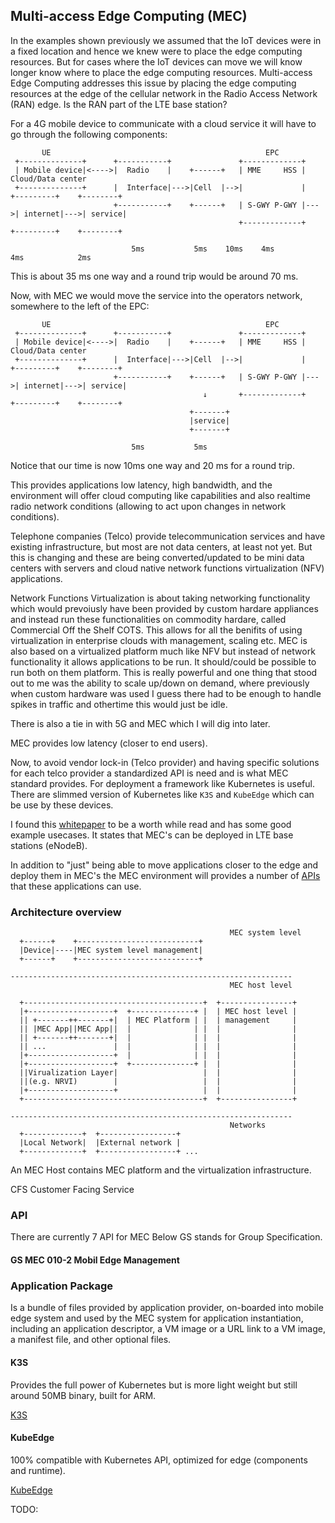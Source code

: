 ## Multi-access Edge Computing (MEC)
In the examples shown previously we assumed that the IoT devices were in a fixed
location and hence we knew were to place the edge computing resources. But for
cases where the IoT devices can move we will know longer know where to place
the edge computing resources. Multi-access Edge Computing addresses this issue
by placing the edge computing resources at the edge of the cellular network in
the Radio Access Network (RAN) edge. Is the RAN part of the LTE base station?

For a 4G mobile device to communicate with a cloud service it will have to
go through the following components:
```
       UE                                                EPC
 +--------------+      +-----------+               +-------------+
 | Mobile device|<---->|  Radio    |    +------+   | MME     HSS |                    Cloud/Data center
 +--------------+      |  Interface|--->|Cell  |-->|             |    +---------+    +--------+
                       +-----------+    +------+   | S-GWY P-GWY |--->| internet|--->| service|
                                                   +-------------+    +---------+    +--------+
   
                           5ms           5ms    10ms    4ms               4ms            2ms     
```
This is about 35 ms one way and a round trip would be around 70 ms.

Now, with MEC we would move the service into the operators network, somewhere
to the left of the EPC:
```
       UE                                                EPC
 +--------------+      +-----------+               +-------------+
 | Mobile device|<---->|  Radio    |    +------+   | MME     HSS |                    Cloud/Data center
 +--------------+      |  Interface|--->|Cell  |-->|             |    +---------+    +--------+
                       +-----------+    +------+   | S-GWY P-GWY |--->| internet|--->| service|
                                           ↓       +-------------+    +---------+    +--------+
                                        +-------+
                                        |service|
                                        +-------+
   
                           5ms           5ms    
```
Notice that our time is now 10ms one way and 20 ms for a round trip.

This provides applications low latency, high bandwidth, and the environment will
offer cloud computing like capabilities and also realtime radio network
conditions (allowing to act upon changes in network conditions).

Telephone companies (Telco) provide telecommunication services and have
existing infrastructure, but most are not data centers, at least not yet. But
this is changing and these are being converted/updated to be mini data centers
with servers and cloud native network functions virtualization (NFV)
applications.

Network Functions Virtualization is about taking networking functionality which
would prevoiusly have been provided by custom hardare appliances and instead
run these functionalities on commodity hardare, called Commercial Off the Shelf
COTS. This allows for all the benifits of using virtualization in enterprise
clouds with management, scaling etc.
MEC is also based on a virtualized platform much like NFV but instead of
network functionality it allows applications to be run. It should/could be
possible to run both on them platform. This is really powerful and one thing
that stood out to me was the ability to scale up/down on demand, where
previously when custom hardware was used I guess there had to be enough to
handle spikes in traffic and othertime this would just be idle.

There is also a tie in with 5G and MEC which I will dig into later.

MEC provides low latency (closer to end users).

Now, to avoid vendor lock-in (Telco provider) and having specific solutions for
each telco provider a standardized API is need and is what MEC standard provides.
For deployment a framework like Kubernetes is useful. There are slimmed
version of Kubernetes like `K3S` and `KubeEdge` which can be use by these
devices.

I found this [whitepaper](https://www.etsi.org/images/files/ETSIWhitePapers/etsi_wp11_mec_a_key_technology_towards_5g.pdf)
to be a worth while read and has some good example usecases. It states that
MEC's can be deployed in LTE base stations (eNodeB).

In addition to "just" being able to move applications closer to the edge and
deploy them in MEC's the MEC environment will provides a number of
[APIs](https://forge.etsi.org/rep/mec) that these applications can use.

### Architecture overview
```
                                                 MEC system level
  +------+    +---------------------------+
  |Device|----|MEC system level management|
  +------+    +---------------------------+

---------------------------------------------------------------
                                                 MEC host level

  +----------------------------------------+  +----------------+
  |+-------------------+  +--------------+ |  | MEC host level |
  || +-------++-------+|  | MEC Platform | |  | management     |
  || |MEC App||MEC App||  |              | |  |                |
  || +-------++-------+|  |              | |  |                |
  || ...               |  |              | |  |                |
  |+-------------------+  |              | |  |                |
  |+-------------------+  +--------------+ |  |                |
  ||Virualization Layer|                   |  |                |
  ||(e.g. NRVI)        |                   |  |                |
  |+-------------------+                   |  |                |
  +----------------------------------------+  +----------------+

---------------------------------------------------------------
                                                 Networks
  +-------------+  +-----------------+
  |Local Network|  |External network |
  +-------------+  +-----------------+ ...
```
An MEC Host contains MEC platform and the virtualization infrastructure. 

CFS Customer Facing Service

### API
There are currently 7 API for MEC
Below GS stands for Group Specification.

#### GS MEC 010-2 Mobil Edge Management


### Application Package
Is a bundle of files provided by application provider, on-boarded into mobile
edge system and used by the MEC system for application instantiation,
including an application descriptor, a VM image or a URL link to a VM image,
a manifest file, and other optional files.

#### K3S
Provides the full power of Kubernetes but is more light weight but still around
50MB binary, built for ARM.

[K3S](https://k3s.io/)


#### KubeEdge
100% compatible with Kubernetes API, optimized for edge (components and
runtime).

[KubeEdge](https://kubeedge.io/en/)

TODO:
